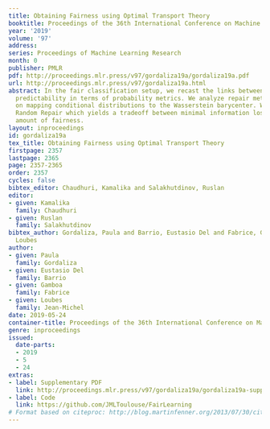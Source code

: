 ```yaml
---
title: Obtaining Fairness using Optimal Transport Theory
booktitle: Proceedings of the 36th International Conference on Machine Learning
year: '2019'
volume: '97'
address: 
series: Proceedings of Machine Learning Research
month: 0
publisher: PMLR
pdf: http://proceedings.mlr.press/v97/gordaliza19a/gordaliza19a.pdf
url: http://proceedings.mlr.press/v97/gordaliza19a.html
abstract: In the fair classification setup, we recast the links between fairness and
  predictability in terms of probability metrics. We analyze repair methods based
  on mapping conditional distributions to the Wasserstein barycenter. We propose a
  Random Repair which yields a tradeoff between minimal information loss and a certain
  amount of fairness.
layout: inproceedings
id: gordaliza19a
tex_title: Obtaining Fairness using Optimal Transport Theory
firstpage: 2357
lastpage: 2365
page: 2357-2365
order: 2357
cycles: false
bibtex_editor: Chaudhuri, Kamalika and Salakhutdinov, Ruslan
editor:
- given: Kamalika
  family: Chaudhuri
- given: Ruslan
  family: Salakhutdinov
bibtex_author: Gordaliza, Paula and Barrio, Eustasio Del and Fabrice, Gamboa and Jean-Michel,
  Loubes
author:
- given: Paula
  family: Gordaliza
- given: Eustasio Del
  family: Barrio
- given: Gamboa
  family: Fabrice
- given: Loubes
  family: Jean-Michel
date: 2019-05-24
container-title: Proceedings of the 36th International Conference on Machine Learning
genre: inproceedings
issued:
  date-parts:
  - 2019
  - 5
  - 24
extras:
- label: Supplementary PDF
  link: http://proceedings.mlr.press/v97/gordaliza19a/gordaliza19a-supp.pdf
- label: Code
  link: https://github.com/JMLToulouse/FairLearning
# Format based on citeproc: http://blog.martinfenner.org/2013/07/30/citeproc-yaml-for-bibliographies/
---
```

